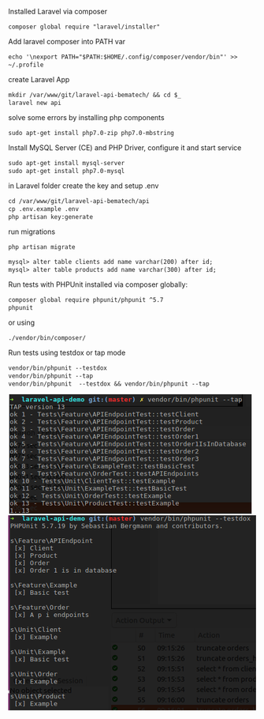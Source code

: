 Installed Laravel via composer
```
composer global require "laravel/installer"
```

Add laravel composer into PATH var

```
echo '\nexport PATH="$PATH:$HOME/.config/composer/vendor/bin"' >> ~/.profile
```

create Laravel App
```
mkdir /var/www/git/laravel-api-bematech/ && cd $_
laravel new api
```

solve some errors by installing php components
```
sudo apt-get install php7.0-zip php7.0-mbstring 
```

Install MySQL Server (CE) and PHP Driver, configure it and start service
```
sudo apt-get install mysql-server
sudo apt-get install php7.0-mysql
```

in Laravel folder create the key and setup .env
```
cd /var/www/git/laravel-api-bematech/api
cp .env.example .env
php artisan key:generate
```

run migrations
```
php artisan migrate
```

```
mysql> alter table clients add name varchar(200) after id;
mysql> alter table products add name varchar(300) after id;

```

Run tests with PHPUnit
installed via composer globally:
```
composer global require phpunit/phpunit ^5.7
phpunit
```
or using 
```
./vendor/bin/composer/
```

Run tests using testdox or tap mode
```
vendor/bin/phpunit --testdox
vendor/bin/phpunit --tap
vendor/bin/phpunit  --testdox && vendor/bin/phpunit --tap
```

![tests](tests-tap.png)
![tests (testdox](tests-testdox.png)


